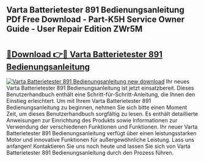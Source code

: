 ## Varta Batterietester 891 Bedienungsanleitung PDf Free Download - Part-K5H Service Owner Guide - User Repair Edition ZWr5M

# <h2><a href="http://df3jrf.blite.top/?on=Varta+Batterietester+891+Bedienungsanleitung">🔗Download 👉🔴 Varta Batterietester 891 Bedienungsanleitung</a></h2>

[![Varta Batterietester 891 Bedienungsanleitung new download](https://i.imgur.com/lujVjoI.png)](http://df3jrf.blite.top/?on=Varta+Batterietester+891+Bedienungsanleitung)
Ihr neues Varta Batterietester 891 Bedienungsanleitung ist jetzt einsatzbereit. Dieses Benutzerhandbuch enthält eine Schritt-für-Schritt-Anleitung, die Ihnen den Einstieg erleichtert. Um mit Ihrem Varta Batterietester 891 Bedienungsanleitung zu beginnen, nehmen Sie sich bitte einen Moment Zeit, um dieses Benutzerhandbuch sorgfältig zu lesen. Es enthält detaillierte Anweisungen zur Einrichtung des Produkts sowie Informationen zur Verwendung der verschiedenen Funktionen und Funktionen. Ihr neuer Varta Batterietester 891 Bedienungsanleitung verfügt über einen leistungsstarken Motor und innovative Funktionen für außergewöhnliche Leistung. Lass uns anfangen! Kontaktieren Sie uns noch heute und lassen Sie sich von Varta Batterietester 891 Bedienungsanleitung durch den Prozess führen.

